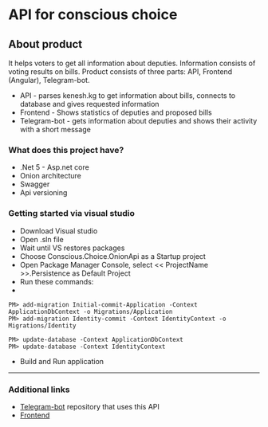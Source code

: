 # API for conscious choice 

## About product 

It helps voters to get all information about deputies. Information consists of voting results on bills. 
Product consists of three parts: API, Frontend (Angular), Telegram-bot. 

- API - parses kenesh.kg to get information about bills, connects to database and gives requested information 
- Frontend - Shows statistics of deputies and proposed bills
- Telegram-bot - gets information about deputies and shows their activity with a short message

### What does this project have? 
- .Net 5 - Asp.net core 
- Onion architecture
- Swagger 
- Api versioning 

### Getting started via visual studio
 - Download Visual studio
 - Open .sln file
 - Wait until VS restores packages
 - Choose Conscious.Choice.OnionApi as a Startup project
 - Open Package Manager Console, select << ProjectName >>.Persistence as Default Project
 - Run these commands:
 - 
```
PM> add-migration Initial-commit-Application -Context ApplicationDbContext -o Migrations/Application
PM> add-migration Identity-commit -Context IdentityContext -o Migrations/Identity

PM> update-database -Context ApplicationDbContext 
PM> update-database -Context IdentityContext 
```
 - Build and Run application

--- 
### Additional links 
- [Telegram-bot](https://github.com/SsamansS/consciousvote) repository that uses this API 
- [Frontend](https://kinsta.com/wp-content/uploads/2017/10/501-not-implemented-error-social-1.png)
